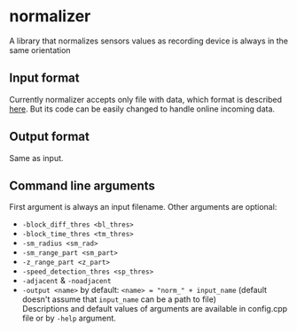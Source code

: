 normalizer
==========

A library that normalizes sensors values as recording device is always in the same orientation

## Input format
Currently normalizer accepts only file with data, which format is described [here](https://github.com/blindmotion/docs/wiki/Csv-file-format). But its code can be easily changed to handle online incoming data.

## Output format
Same as input.

## Command line arguments
First argument is always an input filename. Other arguments are optional:
* `-block_diff_thres <bl_thres>`
* `-block_time_thres <tm_thres>`
* `-sm_radius <sm_rad>`
* `-sm_range_part <sm_part>`
* `-z_range_part <z_part>`
* `-speed_detection_thres <sp_thres>`
* `-adjacent` & `-noadjacent`
* `-output <name>` by default: `<name> = "norm_" + input_name` (default doesn't assume that `input_name` can be a path to file)<br>
Descriptions and default values of arguments are available in config.cpp file or by `-help` argument.
